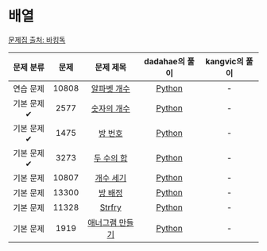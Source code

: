 # 배열
[문제집 출처: 바킹독](https://github.com/encrypted-def/basic-algo-lecture/blob/master/workbook/0x03.md)

| 문제 분류 | 문제 | 문제 제목 | dadahae의 풀이 | kangvic의 풀이 |
| :--: | :--: | :--: | :--: | :--: |
| 연습 문제 | 10808 | [알파벳 개수](https://www.acmicpc.net/problem/10808) | [Python](https://github.com/BigkingStone/ArrrrrrrrrrrrrrrgoKing/blob/main/0x01%20배열/dadahae/baekjoon/10808.py) | - |
| 기본 문제✔ | 2577 | [숫자의 개수](https://www.acmicpc.net/problem/2577) | [Python](https://github.com/BigkingStone/ArrrrrrrrrrrrrrrgoKing/blob/main/0x01%20배열/dadahae/baekjoon/2577.py) | - |
| 기본 문제✔ | 1475 | [방 번호](https://www.acmicpc.net/problem/1475) | [Python](https://github.com/BigkingStone/ArrrrrrrrrrrrrrrgoKing/blob/main/0x01%20배열/dadahae/baekjoon/1475.py) | - |
| 기본 문제✔ | 3273 | [두 수의 합](https://www.acmicpc.net/problem/3273) | [Python](https://github.com/BigkingStone/ArrrrrrrrrrrrrrrgoKing/blob/main/0x01%20배열/dadahae/baekjoon/3273.py) | - |
| 기본 문제 | 10807 | [개수 세기](https://www.acmicpc.net/problem/10807) | [Python](https://github.com/BigkingStone/ArrrrrrrrrrrrrrrgoKing/blob/main/0x01%20배열/dadahae/baekjoon/10807.py) | - |
| 기본 문제 | 13300 | [방 배정](https://www.acmicpc.net/problem/13300) | [Python](https://github.com/BigkingStone/ArrrrrrrrrrrrrrrgoKing/blob/main/0x01%20배열/dadahae/baekjoon/13300.py) | - |
| 기본 문제 | 11328 | [Strfry](https://www.acmicpc.net/problem/11328) | [Python](https://github.com/BigkingStone/ArrrrrrrrrrrrrrrgoKing/blob/main/0x01%20배열/dadahae/baekjoon/11328.py) | - |
| 기본 문제 | 1919 | [애너그램 만들기](https://www.acmicpc.net/problem/1919) | [Python](https://github.com/BigkingStone/ArrrrrrrrrrrrrrrgoKing/blob/main/0x01%20배열/dadahae/baekjoon/1919.py) | - |
